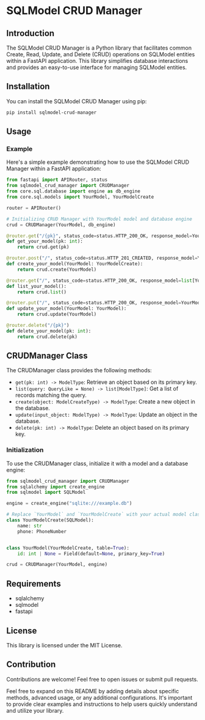 # SQLModel CRUD Manager

## Introduction

The SQLModel CRUD Manager is a Python library that facilitates common Create, Read, Update, and Delete (CRUD) operations on SQLModel entities within a FastAPI application. This library simplifies database interactions and provides an easy-to-use interface for managing SQLModel entities.

## Installation

You can install the SQLModel CRUD Manager using pip:

```bash
pip install sqlmodel-crud-manager
```

## Usage

### Example

Here's a simple example demonstrating how to use the SQLModel CRUD Manager within a FastAPI application:

```python
from fastapi import APIRouter, status
from sqlmodel_crud_manager import CRUDManager
from core.sql.database import engine as db_engine
from core.sql.models import YourModel, YourModelCreate

router = APIRouter()

# Initializing CRUD Manager with YourModel model and database engine
crud = CRUDManager(YourModel, db_engine)

@router.get("/{pk}", status_code=status.HTTP_200_OK, response_model=YourModel)
def get_your_model(pk: int):
    return crud.get(pk)

@router.post("/", status_code=status.HTTP_201_CREATED, response_model=YourModel)
def create_your_model(YourModel: YourModelCreate):
    return crud.create(YourModel)

@router.get("/", status_code=status.HTTP_200_OK, response_model=list[YourModel])
def list_your_model():
    return crud.list()

@router.put("/", status_code=status.HTTP_200_OK, response_model=YourModel)
def update_your_model(YourModel: YourModel):
    return crud.update(YourModel)

@router.delete("/{pk}")
def delete_your_model(pk: int):
    return crud.delete(pk)
```

## CRUDManager Class

The CRUDManager class provides the following methods:

- `get(pk: int) -> ModelType`: Retrieve an object based on its primary key.
- `list(query: QueryLike = None) -> list[ModelType]`: Get a list of records matching the query.
- `create(object: ModelCreateType) -> ModelType`: Create a new object in the database.
- `update(input_object: ModelType) -> ModelType`: Update an object in the database.
- `delete(pk: int) -> ModelType`: Delete an object based on its primary key.

### Initialization

To use the CRUDManager class, initialize it with a model and a database engine:

```python
from sqlmodel_crud_manager import CRUDManager
from sqlalchemy import create_engine
from sqlmodel import SQLModel

engine = create_engine("sqlite:///example.db")

# Replace `YourModel` and `YourModelCreate` with your actual model classes
class YourModelCreate(SQLModel):
    name: str
    phone: PhoneNumber


class YourModel(YourModelCreate, table=True):
    id: int | None = Field(default=None, primary_key=True)

crud = CRUDManager(YourModel, engine)
```

## Requirements

- sqlalchemy
- sqlmodel
- fastapi

## License

This library is licensed under the MIT License.

## Contribution

Contributions are welcome! Feel free to open issues or submit pull requests.

Feel free to expand on this README by adding details about specific methods, advanced usage, or any additional configurations. It's important to provide clear examples and instructions to help users quickly understand and utilize your library.
